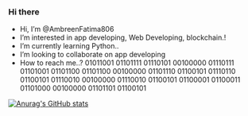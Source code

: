 ### Hi there 
- Hi, I’m @AmbreenFatima806
- I’m interested in app developing, Web Developing, blockchain.!
- I’m currently learning Python..
- I’m looking to collaborate on app developing
- How to reach me..? 01011001 01101111 01110101 00100000 01110111 01101001 01101100 01101100 00100000 01101110 01100101 01110110 01100101 01110010 00100000 01110010 01100101 01100001 01100011 01101000 00100000 01101101 01100101 

[![Anurag's GitHub stats](https://github-readme-stats.vercel.app/api?username=AmbreenFatima806)](https://github.com/anuraghazra/github-readme-stats)



<!--
**AmbreenFatima806/AmbreenFatima806** is a  _special_ repository because its `README.md` (this file) appears on your GitHub profile.

Here are some ideas to get you started:

- I’m currently working on ...
- I’m currently learning ...
- I’m looking to collaborate on ...
- I’m looking for help with ...
- Ask me about ...
- How to reach me: ...
- Pronouns: ...
- Fun fact: ...
-->
